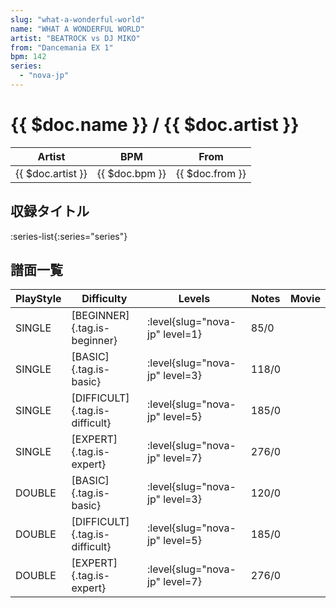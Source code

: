 ```yaml
---
slug: "what-a-wonderful-world"
name: "WHAT A WONDERFUL WORLD"
artist: "BEATROCK vs DJ MIKO"
from: "Dancemania EX 1"
bpm: 142
series:
  - "nova-jp"
---
```


# {{ $doc.name }} / {{ $doc.artist }}

|Artist|BPM|From|
|------|---|----|
|{{ $doc.artist }}|{{ $doc.bpm }}|{{ $doc.from }}|

## 収録タイトル

:series-list{:series="series"}

## 譜面一覧

|PlayStyle|Difficulty|Levels|Notes|Movie|
|---------|----------|------|-----|-----|
|SINGLE|[BEGINNER]{.tag.is-beginner}|<div class="field is-grouped is-grouped-multiline">:level{slug="nova-jp" level=1}</div>|85/0||
|SINGLE|[BASIC]{.tag.is-basic}|<div class="field is-grouped is-grouped-multiline">:level{slug="nova-jp" level=3}</div>|118/0||
|SINGLE|[DIFFICULT]{.tag.is-difficult}|<div class="field is-grouped is-grouped-multiline">:level{slug="nova-jp" level=5}</div>|185/0||
|SINGLE|[EXPERT]{.tag.is-expert}|<div class="field is-grouped is-grouped-multiline">:level{slug="nova-jp" level=7}</div>|276/0||
|DOUBLE|[BASIC]{.tag.is-basic}|<div class="field is-grouped is-grouped-multiline">:level{slug="nova-jp" level=3}</div>|120/0||
|DOUBLE|[DIFFICULT]{.tag.is-difficult}|<div class="field is-grouped is-grouped-multiline">:level{slug="nova-jp" level=5}</div>|185/0||
|DOUBLE|[EXPERT]{.tag.is-expert}|<div class="field is-grouped is-grouped-multiline">:level{slug="nova-jp" level=7}</div>|276/0||

